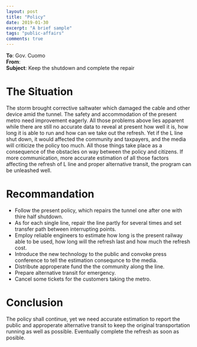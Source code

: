 ```yaml
---
layout: post
title: "Policy"
date: 2019-01-30
excerpt: "A brief sample"
tags: "public-affairs"
comments: true
---
```


**To**: Gov. Cuomo <br />
**From**: <br />
**Subject**: Keep the shutdown and complete the repair

# The Situation

The storm brought corrective saltwater which damaged the cable and other device amid the tunnel. The safety and accommodation of the present metro need improvement eagerly. All those problems above lies apparent while there are still no accurate data to reveal at present how well it is, how long it is able to run and how can we take out the refresh. Yet if the L line shut down, it would affected the community and taxpayers, and the media will criticize the policy too much. All those things take place as a consequence of the obstacles on way between the policy and citizens. If more communication, more accurate estimation of all those factors affecting the refresh of L line and proper alternative transit, the program can be unleashed well.

# Recommandation

- Follow the present policy, which repairs the tunnel one after one with thire half shutdown.
- As for each single line, repair the line partly for several times and set transfer path between interrupting points.
- Employ reliable engineers to estimate how long is the present railway able to be used, how long will the refresh last and how much the refresh cost.
- Introduce the new technology to the public and convoke press conference to tell the estimation consequnce to the media.
- Distribute approperate fund the the community along the line.
- Prepare alternative transit for emergency.
- Cancel some tickets for the customers taking the metro.

# Conclusion

The policy shall continue, yet we need accurate estimation to report the public and approperate alternative transit to keep the original transportation running as well as possible. Eventually complete the refresh as soon as posible.
